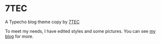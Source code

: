 # 7TEC
A Typecho blog theme copy by [7TEC](http://www.7tec.cn)

To meet my needs, I have edited styles and some pictures. You can see [my blog](https://www.fengxianqi.com) for more.
